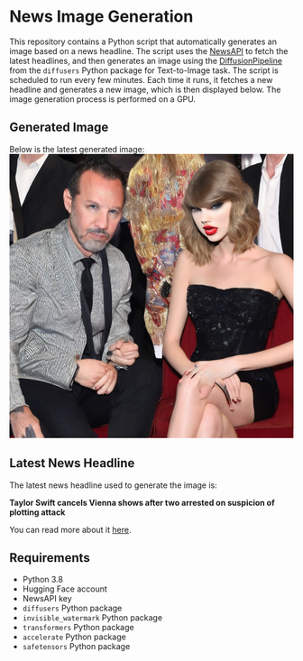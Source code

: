 # News Image Generation
This repository contains a Python script that automatically generates an image based on a news headline. The script uses the [NewsAPI](https://newsapi.org/) to fetch the latest headlines, and then generates an image using the [DiffusionPipeline](https://github.com/huggingface/diffusers) from the `diffusers` Python package for Text-to-Image task.
The script is scheduled to run every few minutes. Each time it runs, it fetches a new headline and generates a new image, which is then displayed below. The image generation process is performed on a GPU.

## Generated Image
Below is the latest generated image:
![Generated Image](image.png)

## Latest News Headline
The latest news headline used to generate the image is:

**Taylor Swift cancels Vienna shows after two arrested on suspicion of plotting attack**

You can read more about it [here](https://news.google.com/rss/articles/CBMipAFBVV95cUxOQTJ3MmhjYUZpem9tcDlKQmZadURXazl1NmVBdUxXUkJHU2dWYWpVTG9iNEhKbnRoMDBPMWlWN2RITVR5TEhfbm1uVHotSUdITmpHX3hnajFERGN5Yy1TajhqOVl4eXNic21WNjJGVzNoenJ4MHRpTVc1N2pZZVRCYVVIM0pKZks2WmVVMTE3ZWR2UXZyWFVGLUtMNFNDaklVTmZTaQ?oc=5).

## Requirements
- Python 3.8
- Hugging Face account
- NewsAPI key
- `diffusers` Python package
- `invisible_watermark` Python package
- `transformers` Python package
- `accelerate` Python package
- `safetensors` Python package
